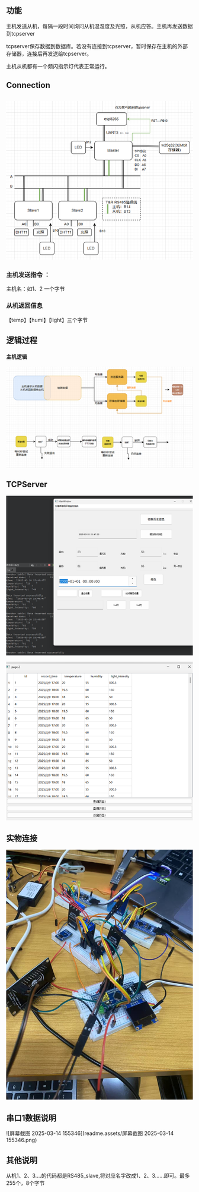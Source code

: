 ## 功能

主机发送从机，每隔一段时间询问从机温湿度及光照，从机应答。主机再发送数据到tcpserver

tcpserver保存数据到数据库。若没有连接到tcpserver，暂时保存在主机的外部存储器，连接后再发送给tcpserver。

主机从机都有一个频闪指示灯代表正常运行。

## Connection

## ![image-20250314144332574](readme.assets/image-20250314144332574.png)

### 主机发送指令 ：

主机名：如1、2 一个字节

### 从机返回信息

【temp】【humi】【light】三个字节

## 逻辑过程

#### 主机逻辑

![image-20250314144624331](readme.assets/image-20250314144624331.png)

## TCPServer

![abc](readme.assets/abc.png)

![image-20250310160702313](readme.assets/image-20250310160702313.png)

## 实物连接

![image-20250314144458985](readme.assets/image-20250314144458985.png)

## 串口1数据说明

![屏幕截图 2025-03-14 155346](readme.assets/屏幕截图 2025-03-14 155346.png)

## 其他说明

从机1、2、3....的代码都是RS485_slave,将对应名字改成1、2、3......即可。最多255个，8个字节

